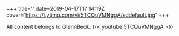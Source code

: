 +++
title=''
date=2019-04-17T17:14:19Z
cover='https://i.ytimg.com/vi/5TCQuVMNggA/sddefault.jpg'
+++

All content belongs to GlennBeck.
{{< youtube 5TCQuVMNggA >}}

